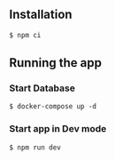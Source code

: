 ## Installation

```bash
$ npm ci
```

## Running the app

### Start Database

```
$ docker-compose up -d
```

### Start app in Dev mode

```bash
$ npm run dev
```
